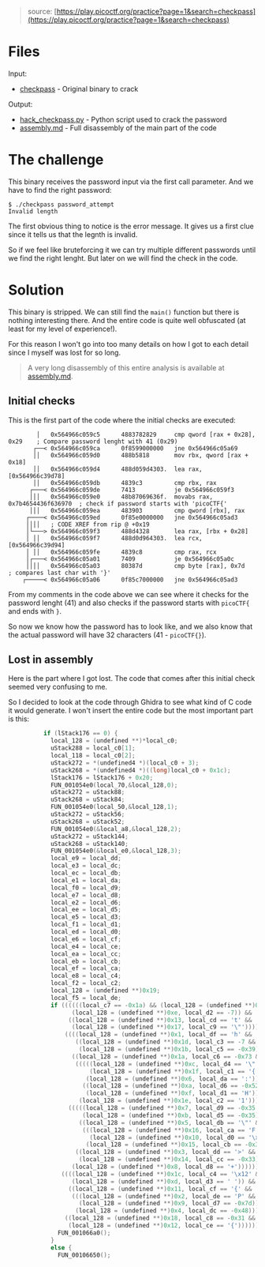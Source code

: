 > source: [https://play.picoctf.org/practice?page=1&search=checkpass](https://play.picoctf.org/practice?page=1&search=checkpass)

# Files

Input:
- [checkpass](checkpass) - Original binary to crack

Output:
- [hack_checkpass.py](hack_checkpass.py) - Python script used to crack the password
- [assembly.md](assembly.md) - Full disassembly of the main part of the code

# The challenge

This binary receives the password input via the first call parameter.
And we have to find the right password:

```
$ ./checkpass password_attempt
Invalid length
```

The first obvious thing to notice is the error message.
It gives us a first clue since it tells us that the legnth is invalid.

So if we feel like bruteforcing it we can try multiple different passwords until we find the right lenght.
But later on we will find the check in the code.

# Solution

This binary is stripped. We can still find the `main()` function but there is nothing interesting there.
And the entire code is quite well obfuscated (at least for my level of experience!).

For this reason I won't go into too many details on how I got to each detail since I myself was lost for so long.

> A very long disassembly of this entire analysis is available at [assembly.md](assembly.md).

## Initial checks

This is the first part of the code where the initial checks are executed:

```assembly
        │   0x564966c059c5      4883782829     cmp qword [rax + 0x28], 0x29    ; Compare password lenght with 41 (0x29)
       ┌──< 0x564966c059ca      0f8599000000   jne 0x564966c05a69
       ││   0x564966c059d0      488b5818       mov rbx, qword [rax + 0x18]
       ││   0x564966c059d4      488d059d4303.  lea rax, [0x564966c39d78]
       ││   0x564966c059db      4839c3         cmp rbx, rax
      ┌───< 0x564966c059de      7413           je 0x564966c059f3
      │││   0x564966c059e0      48b87069636f.  movabs rax, 0x7b4654436f636970  ; check if password starts with 'picoCTF{'
      │││   0x564966c059ea      483903         cmp qword [rbx], rax
     ┌────< 0x564966c059ed      0f85e0000000   jne 0x564966c05ad3
     ││││   ; CODE XREF from rip @ +0x19
     │└───> 0x564966c059f3      488d4328       lea rax, [rbx + 0x28]
     │ ││   0x564966c059f7      488d0d964303.  lea rcx, [0x564966c39d94]
     │ ││   0x564966c059fe      4839c8         cmp rax, rcx
     │┌───< 0x564966c05a01      7409           je 0x564966c05a0c
     ││││   0x564966c05a03      80387d         cmp byte [rax], 0x7d    ; compares last char with '}'
    ┌─────< 0x564966c05a06      0f85c7000000   jne 0x564966c05ad3
```

From my comments in the code above we can see where it checks for the password lenght (41) and also checks if the password starts with `picoCTF{` and ends with `}`.

So now we know how the password has to look like, and we also know that the actual password will have 32 characters (41 - `picoCTF{}`).

## Lost in assembly

Here is the part where I got lost. The code that comes after this initial check seemed very confusing to me.

So I decided to look at the code through Ghidra to see what kind of C code it would generate.
I won't insert the entire code but the most important part is this:

```c
          if (lStack176 == 0) {
            local_128 = (undefined **)*local_c0;
            uStack288 = local_c0[1];
            local_118 = local_c0[2];
            uStack272 = *(undefined4 *)(local_c0 + 3);
            uStack268 = *(undefined4 *)((long)local_c0 + 0x1c);
            lStack176 = lStack176 + 0x20;
            FUN_001054e0(local_70,&local_128,0);
            uStack272 = uStack88;
            uStack268 = uStack84;
            FUN_001054e0(local_50,&local_128,1);
            uStack272 = uStack56;
            uStack268 = uStack52;
            FUN_001054e0(&local_a8,&local_128,2);
            uStack272 = uStack144;
            uStack268 = uStack140;
            FUN_001054e0(&local_e0,&local_128,3);
            local_e9 = local_dd;
            local_e3 = local_dc;
            local_ec = local_db;
            local_e1 = local_da;
            local_f0 = local_d9;
            local_e7 = local_d8;
            local_e2 = local_d6;
            local_ee = local_d5;
            local_e5 = local_d3;
            local_f1 = local_d1;
            local_ed = local_d0;
            local_e6 = local_cf;
            local_e4 = local_ce;
            local_ea = local_cc;
            local_eb = local_cb;
            local_ef = local_ca;
            local_e8 = local_c4;
            local_f2 = local_c2;
            local_128 = (undefined **)0x19;
            local_f5 = local_de;
            if ((((((local_c7 == -0x1a) && (local_128 = (undefined **)0x0, local_e0 == '\x1f')) &&
                  (local_128 = (undefined **)0xe, local_d2 == -7)) &&
                 ((local_128 = (undefined **)0x13, local_cd == 't' &&
                  (local_128 = (undefined **)0x17, local_c9 == '\"')))) &&
                ((((local_128 = (undefined **)0x1, local_df == 'h' &&
                   ((local_128 = (undefined **)0x1d, local_c3 == -7 &&
                    (local_128 = (undefined **)0x1b, local_c5 == -0x39)))) &&
                  ((local_128 = (undefined **)0x1a, local_c6 == -0x73 &&
                   (((((local_128 = (undefined **)0xc, local_d4 == '\"' &&
                       (local_128 = (undefined **)0x1f, local_c1 == '{')) &&
                      (local_128 = (undefined **)0x6, local_da == ':')) &&
                     ((local_128 = (undefined **)0xa, local_d6 == -0x52 &&
                      (local_128 = (undefined **)0xf, local_d1 == 'H')))) &&
                    (local_128 = (undefined **)0x1e, local_c2 == '1')))))) &&
                 (((((local_128 = (undefined **)0x7, local_d9 == -0x35 &&
                     (local_128 = (undefined **)0xb, local_d5 == -0x35)) &&
                    ((local_128 = (undefined **)0x5, local_db == '\"' &&
                     (((local_128 = (undefined **)0x16, local_ca == 'F' &&
                       (local_128 = (undefined **)0x10, local_d0 == '\x05')) &&
                      (local_128 = (undefined **)0x15, local_cb == -0x32)))))) &&
                   ((local_128 = (undefined **)0x3, local_dd == '>' &&
                    (local_128 = (undefined **)0x14, local_cc == -0x33)))) &&
                  (local_128 = (undefined **)0x8, local_d8 == '+')))))) &&
               ((((local_128 = (undefined **)0x1c, local_c4 == '\x12' &&
                  (local_128 = (undefined **)0xd, local_d3 == ' ')) &&
                 ((local_128 = (undefined **)0x11, local_cf == '{' &&
                  (((local_128 = (undefined **)0x2, local_de == 'P' &&
                    (local_128 = (undefined **)0x9, local_d7 == -0x7d)) &&
                   (local_128 = (undefined **)0x4, local_dc == -0x48)))))) &&
                ((local_128 = (undefined **)0x18, local_c8 == -0x31 &&
                 (local_128 = (undefined **)0x12, local_ce == '{')))))) {
              FUN_001066a0();
            }
            else {
              FUN_00106650();
```